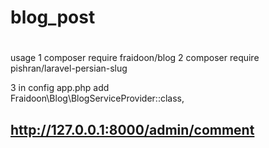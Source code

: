 # blog_post
#

usage
1
composer require fraidoon/blog
2
composer require pishran/laravel-persian-slug

3
in config app.php add  
Fraidoon\Blog\BlogServiceProvider::class,
## http://127.0.0.1:8000/admin/comment
